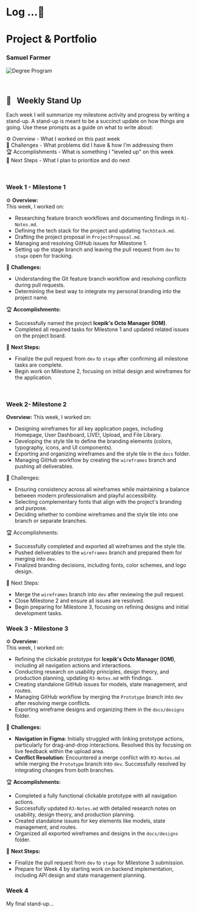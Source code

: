 # Log ...🚀

# Project & Portfolio

### Samuel Farmer

![Degree Program](https://img.shields.io/badge/degree-web%20development-blue.svg)&nbsp;

<br>

## 📢 &nbsp; Weekly Stand Up

Each week I will summarize my milestone activity and progress by writing a stand-up. A stand-up is meant to be a succinct update on how things are going. Use these prompts as a guide on what to write about:

⚙️ Overview - What I worked on this past week  
🌵 Challenges - What problems did I have & how I'm addressing them  
🏆 Accomplishments - What is something I "leveled up" on this week  
🔮 Next Steps - What I plan to prioritize and do next

<br>

### Week 1 - Milestone 1

⚙️ **Overview:**  
This week, I worked on:

- Researching feature branch workflows and documenting findings in `R1-Notes.md`.
- Defining the tech stack for the project and updating `TechStack.md`.
- Drafting the project proposal in `ProjectProposal.md`.
- Managing and resolving GitHub issues for Milestone 1.
- Setting up the stage branch and leaving the pull request from `dev` to `stage` open for tracking.

🌵 **Challenges:**

- Understanding the Git feature branch workflow and resolving conflicts during pull requests.
- Determining the best way to integrate my personal branding into the project name.

🏆 **Accomplishments:**

- Successfully named the project **Icepik's Octo Manager (IOM)**.
- Completed all required tasks for Milestone 1 and updated related issues on the project board.

🔮 **Next Steps:**

- Finalize the pull request from `dev` to `stage` after confirming all milestone tasks are complete.
- Begin work on Milestone 2, focusing on initial design and wireframes for the application.

<br>

### Week 2- Milestone 2

**Overview:**
This week, I worked on:

- Designing wireframes for all key application pages, including Homepage, User Dashboard, LIVE!, Upload, and File Library.
- Developing the style tile to define the branding elements (colors, typography, icons, and UI components).
- Exporting and organizing wireframes and the style tile in the `docs` folder.
- Managing GitHub workflow by creating the `wireframes` branch and pushing all deliverables.

🌵 Challenges:

- Ensuring consistency across all wireframes while maintaining a balance between modern professionalism and playful accessibility.
- Selecting complementary fonts that align with the project's branding and purpose.
- Deciding whether to combine wireframes and the style tile into one branch or separate branches.

🏆 Accomplishments:

- Successfully completed and exported all wireframes and the style tile.
- Pushed deliverables to the `wireframes` branch and prepared them for merging into `dev`.
- Finalized branding decisions, including fonts, color schemes, and logo design.

🔮 Next Steps:

- Merge the `wireframes` branch into `dev` after reviewing the pull request.
- Close Milestone 2 and ensure all issues are resolved.
- Begin preparing for Milestone 3, focusing on refining designs and initial development tasks.

### Week 3 - Milestone 3

⚙️ **Overview:**  
This week, I worked on:

- Refining the clickable prototype for **Icepik's Octo Manager (IOM)**, including all navigation actions and interactions.
- Conducting research on usability principles, design theory, and production planning, updating `R3-Notes.md` with findings.
- Creating standalone GitHub issues for models, state management, and routes.
- Managing GitHub workflow by merging the `Prototype` branch into `dev` after resolving merge conflicts.
- Exporting wireframe designs and organizing them in the `docs/designs` folder.

🌵 **Challenges:**

- **Navigation in Figma**: Initially struggled with linking prototype actions, particularly for drag-and-drop interactions. Resolved this by focusing on live feedback within the upload area.
- **Conflict Resolution**: Encountered a merge conflict with `R3-Notes.md` while merging the `Prototype` branch into `dev`. Successfully resolved by integrating changes from both branches.

🏆 **Accomplishments:**

- Completed a fully functional clickable prototype with all navigation actions.
- Successfully updated `R3-Notes.md` with detailed research notes on usability, design theory, and production planning.
- Created standalone issues for key elements like models, state management, and routes.
- Organized all exported wireframes and designs in the `docs/designs` folder.

🔮 **Next Steps:**

- Finalize the pull request from `dev` to `stage` for Milestone 3 submission.
- Prepare for Week 4 by starting work on backend implementation, including API design and state management planning.

### Week 4

My final stand-up...

<br>
